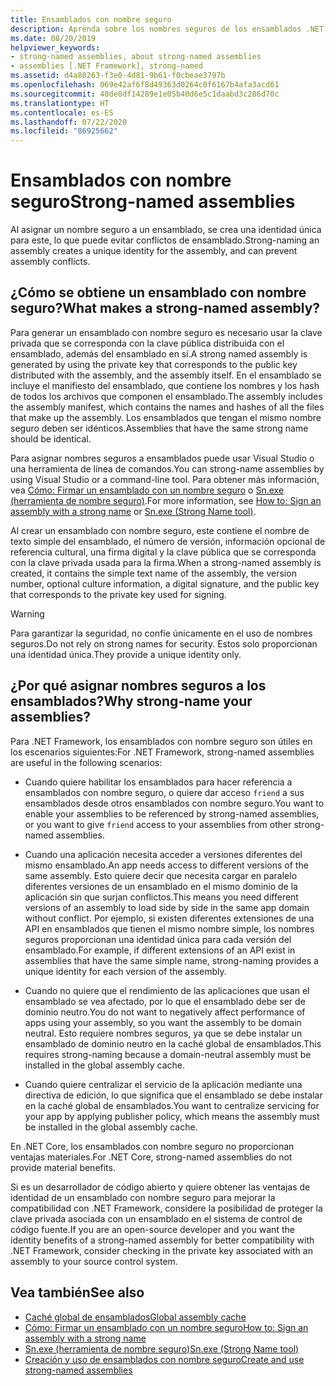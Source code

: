 ```yaml
---
title: Ensamblados con nombre seguro
description: Aprenda sobre los nombres seguros de los ensamblados .NET, que crean una identidad única para los ensamblados y pueden evitar conflictos en ellos.
ms.date: 08/20/2019
helpviewer_keywords:
- strong-named assemblies, about strong-named assemblies
- assemblies [.NET Framework], strong-named
ms.assetid: d4a80263-f3e0-4d81-9b61-f0cbeae3797b
ms.openlocfilehash: 069e42af6f8d49363d0264c0f6167b4afa3acd61
ms.sourcegitcommit: 40de8df14289e1e05b40d6e5c1daabd3c286d70c
ms.translationtype: HT
ms.contentlocale: es-ES
ms.lasthandoff: 07/22/2020
ms.locfileid: "86925662"
---
```

# <a name="strong-named-assemblies"></a><span data-ttu-id="f9f90-103">Ensamblados con nombre seguro</span><span class="sxs-lookup"><span data-stu-id="f9f90-103">Strong-named assemblies</span></span>

<span data-ttu-id="f9f90-104">Al asignar un nombre seguro a un ensamblado, se crea una identidad única para este, lo que puede evitar conflictos de ensamblado.</span><span class="sxs-lookup"><span data-stu-id="f9f90-104">Strong-naming an assembly creates a unique identity for the assembly, and can prevent assembly conflicts.</span></span>

## <a name="what-makes-a-strong-named-assembly"></a><span data-ttu-id="f9f90-105">¿Cómo se obtiene un ensamblado con nombre seguro?</span><span class="sxs-lookup"><span data-stu-id="f9f90-105">What makes a strong-named assembly?</span></span>

<span data-ttu-id="f9f90-106">Para generar un ensamblado con nombre seguro es necesario usar la clave privada que se corresponda con la clave pública distribuida con el ensamblado, además del ensamblado en sí.</span><span class="sxs-lookup"><span data-stu-id="f9f90-106">A strong named assembly is generated by using the private key that corresponds to the public key distributed with the assembly, and the assembly itself.</span></span> <span data-ttu-id="f9f90-107">En el ensamblado se incluye el manifiesto del ensamblado, que contiene los nombres y los hash de todos los archivos que componen el ensamblado.</span><span class="sxs-lookup"><span data-stu-id="f9f90-107">The assembly includes the assembly manifest, which contains the names and hashes of all the files that make up the assembly.</span></span> <span data-ttu-id="f9f90-108">Los ensamblados que tengan el mismo nombre seguro deben ser idénticos.</span><span class="sxs-lookup"><span data-stu-id="f9f90-108">Assemblies that have the same strong name should be identical.</span></span>

<span data-ttu-id="f9f90-109">Para asignar nombres seguros a ensamblados puede usar Visual Studio o una herramienta de línea de comandos.</span><span class="sxs-lookup"><span data-stu-id="f9f90-109">You can strong-name assemblies by using Visual Studio or a command-line tool.</span></span> <span data-ttu-id="f9f90-110">Para obtener más información, vea [Cómo: Firmar un ensamblado con un nombre seguro](sign-strong-name.md) o [Sn.exe (herramienta de nombre seguro)](../../framework/tools/sn-exe-strong-name-tool.md).</span><span class="sxs-lookup"><span data-stu-id="f9f90-110">For more information, see [How to: Sign an assembly with a strong name](sign-strong-name.md) or [Sn.exe (Strong Name tool)](../../framework/tools/sn-exe-strong-name-tool.md).</span></span>

<span data-ttu-id="f9f90-111">Al crear un ensamblado con nombre seguro, este contiene el nombre de texto simple del ensamblado, el número de versión, información opcional de referencia cultural, una firma digital y la clave pública que se corresponda con la clave privada usada para la firma.</span><span class="sxs-lookup"><span data-stu-id="f9f90-111">When a strong-named assembly is created, it contains the simple text name of the assembly, the version number, optional culture information, a digital signature, and the public key that corresponds to the private key used for signing.</span></span>

> [!WARNING]
> <span data-ttu-id="f9f90-112">Para garantizar la seguridad, no confíe únicamente en el uso de nombres seguros.</span><span class="sxs-lookup"><span data-stu-id="f9f90-112">Do not rely on strong names for security.</span></span> <span data-ttu-id="f9f90-113">Estos solo proporcionan una identidad única.</span><span class="sxs-lookup"><span data-stu-id="f9f90-113">They provide a unique identity only.</span></span>

## <a name="why-strong-name-your-assemblies"></a><span data-ttu-id="f9f90-114">¿Por qué asignar nombres seguros a los ensamblados?</span><span class="sxs-lookup"><span data-stu-id="f9f90-114">Why strong-name your assemblies?</span></span>

<span data-ttu-id="f9f90-115">Para .NET Framework, los ensamblados con nombre seguro son útiles en los escenarios siguientes:</span><span class="sxs-lookup"><span data-stu-id="f9f90-115">For .NET Framework, strong-named assemblies are useful in the following scenarios:</span></span>

- <span data-ttu-id="f9f90-116">Cuando quiere habilitar los ensamblados para hacer referencia a ensamblados con nombre seguro, o quiere dar acceso `friend` a sus ensamblados desde otros ensamblados con nombre seguro.</span><span class="sxs-lookup"><span data-stu-id="f9f90-116">You want to enable your assemblies to be referenced by strong-named assemblies, or you want to give `friend` access to your assemblies from other strong-named assemblies.</span></span>

- <span data-ttu-id="f9f90-117">Cuando una aplicación necesita acceder a versiones diferentes del mismo ensamblado.</span><span class="sxs-lookup"><span data-stu-id="f9f90-117">An app needs access to different versions of the same assembly.</span></span> <span data-ttu-id="f9f90-118">Esto quiere decir que necesita cargar en paralelo diferentes versiones de un ensamblado en el mismo dominio de la aplicación sin que surjan conflictos.</span><span class="sxs-lookup"><span data-stu-id="f9f90-118">This means  you need different versions of an assembly to load side by side in the same app domain without conflict.</span></span> <span data-ttu-id="f9f90-119">Por ejemplo, si existen diferentes extensiones de una API en ensamblados que tienen el mismo nombre simple, los nombres seguros proporcionan una identidad única para cada versión del ensamblado.</span><span class="sxs-lookup"><span data-stu-id="f9f90-119">For example, if different extensions of an API exist in assemblies that have the same simple name, strong-naming provides a unique identity for each version of the assembly.</span></span>

- <span data-ttu-id="f9f90-120">Cuando no quiere que el rendimiento de las aplicaciones que usan el ensamblado se vea afectado, por lo que el ensamblado debe ser de dominio neutro.</span><span class="sxs-lookup"><span data-stu-id="f9f90-120">You do not want to negatively affect performance of apps using your assembly, so you want the assembly to be domain neutral.</span></span> <span data-ttu-id="f9f90-121">Esto requiere nombres seguros, ya que se debe instalar un ensamblado de dominio neutro en la caché global de ensamblados.</span><span class="sxs-lookup"><span data-stu-id="f9f90-121">This requires strong-naming because a domain-neutral assembly must be installed in the global assembly cache.</span></span>

- <span data-ttu-id="f9f90-122">Cuando quiere centralizar el servicio de la aplicación mediante una directiva de edición, lo que significa que el ensamblado se debe instalar en la caché global de ensamblados.</span><span class="sxs-lookup"><span data-stu-id="f9f90-122">You want to centralize servicing for your app by applying publisher policy, which means the assembly must be installed in the global assembly cache.</span></span>

<span data-ttu-id="f9f90-123">En .NET Core, los ensamblados con nombre seguro no proporcionan ventajas materiales.</span><span class="sxs-lookup"><span data-stu-id="f9f90-123">For .NET Core, strong-named assemblies do not provide material benefits.</span></span>

<span data-ttu-id="f9f90-124">Si es un desarrollador de código abierto y quiere obtener las ventajas de identidad de un ensamblado con nombre seguro para mejorar la compatibilidad con .NET Framework, considere la posibilidad de proteger la clave privada asociada con un ensamblado en el sistema de control de código fuente.</span><span class="sxs-lookup"><span data-stu-id="f9f90-124">If you are an open-source developer and you want the identity benefits of a strong-named assembly for better compatibility with .NET Framework, consider checking in the private key associated with an assembly to your source control system.</span></span>

## <a name="see-also"></a><span data-ttu-id="f9f90-125">Vea también</span><span class="sxs-lookup"><span data-stu-id="f9f90-125">See also</span></span>

- [<span data-ttu-id="f9f90-126">Caché global de ensamblados</span><span class="sxs-lookup"><span data-stu-id="f9f90-126">Global assembly cache</span></span>](../../framework/app-domains/gac.md)
- [<span data-ttu-id="f9f90-127">Cómo: Firmar un ensamblado con un nombre seguro</span><span class="sxs-lookup"><span data-stu-id="f9f90-127">How to: Sign an assembly with a strong name</span></span>](sign-strong-name.md)
- [<span data-ttu-id="f9f90-128">Sn.exe (herramienta de nombre seguro)</span><span class="sxs-lookup"><span data-stu-id="f9f90-128">Sn.exe (Strong Name tool)</span></span>](../../framework/tools/sn-exe-strong-name-tool.md)
- [<span data-ttu-id="f9f90-129">Creación y uso de ensamblados con nombre seguro</span><span class="sxs-lookup"><span data-stu-id="f9f90-129">Create and use strong-named assemblies</span></span>](create-use-strong-named.md)
